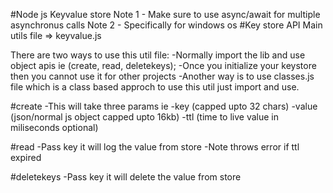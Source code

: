 #Node js Keyvalue store
Note 1 - Make sure to use async/await for multiple asynchronus calls
Note 2 - Specifically for windows os
#Key store API
Main utils file => keyvalue.js 

There are two ways to use this util file:
    -Normally import the lib and use object apis ie (create, read, deletekeys);
    -Once you initialize your keystore then you cannot use it for other projects
    -Another way is to use classes.js file which is a class based approch to use this util just import and use.

#create
  -This will take three params ie 
    -key (capped upto 32 chars) 
    -value (json/normal js object capped upto 16kb)
    -ttl (time to live value in miliseconds optional)

#read
  -Pass key it will log the value from store
  -Note throws error if ttl expired

#deletekeys
   -Pass key it will delete the value from store

